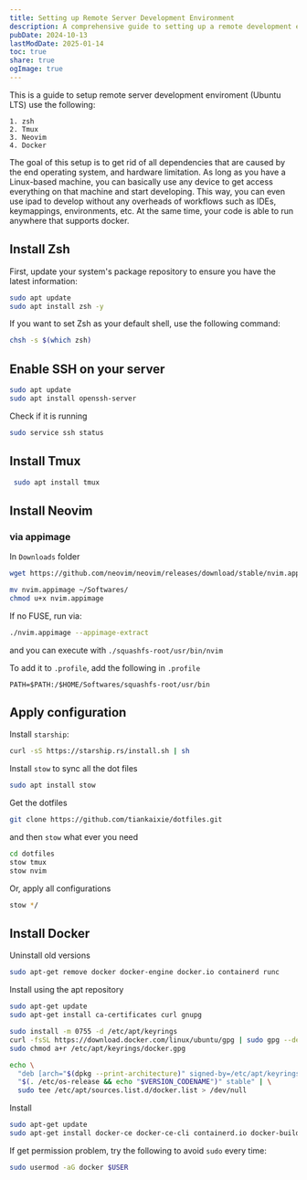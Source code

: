 ```yaml
---
title: Setting up Remote Server Development Environment
description: A comprehensive guide to setting up a remote development environment on Ubuntu LTS that enables development from any device. This setup eliminates dependencies on local operating systems and hardware limitations while providing a consistent development experience
pubDate: 2024-10-13
lastModDate: 2025-01-14
toc: true
share: true
ogImage: true
---
```


This is a guide to setup remote server development enviroment (Ubuntu LTS) use the following:

```
1. zsh
2. Tmux
3. Neovim
4. Docker
```

The goal of this setup is to get rid of all dependencies that are caused by the end operating system, and hardware limitation. As long as you have a Linux-based machine, you can basically use any device to get access everything on that machine and start developing. This way, you can even use ipad to develop without any overheads of workflows such as IDEs, keymappings, environments, etc. At the same time, your code is able to run anywhere that supports docker.

## Install Zsh

First, update your system's package repository to ensure you have the latest information:

```bash
sudo apt update
sudo apt install zsh -y
```

If you want to set Zsh as your default shell, use the following command:

```bash
chsh -s $(which zsh)
```

## Enable SSH on your server

```bash
sudo apt update
sudo apt install openssh-server
```

Check if it is running

```bash
sudo service ssh status
```

## Install Tmux

```bash
 sudo apt install tmux
```

## Install Neovim

### via appimage

In `Downloads` folder

```bash
wget https://github.com/neovim/neovim/releases/download/stable/nvim.appimage

mv nvim.appimage ~/Softwares/
chmod u+x nvim.appimage
```

If no FUSE, run via:

```bash
./nvim.appimage --appimage-extract
```

and you can execute with `./squashfs-root/usr/bin/nvim`

To add it to `.profile`, add the following in `.profile`

```
PATH=$PATH:/$HOME/Softwares/squashfs-root/usr/bin
```

## Apply configuration

Install `starship`:

```bash
curl -sS https://starship.rs/install.sh | sh
```

Install `stow` to sync all the dot files

```bash
sudo apt install stow
```

Get the dotfiles

```bash
git clone https://github.com/tiankaixie/dotfiles.git
```

and then `stow` what ever you need

```bash
cd dotfiles
stow tmux
stow nvim
```

Or, apply all configurations

```bash
stow */
```

## Install Docker

Uninstall old versions

```bash
sudo apt-get remove docker docker-engine docker.io containerd runc
```

Install using the apt repository

```bash
sudo apt-get update
sudo apt-get install ca-certificates curl gnupg
```

```bash
sudo install -m 0755 -d /etc/apt/keyrings
curl -fsSL https://download.docker.com/linux/ubuntu/gpg | sudo gpg --dearmor -o /etc/apt/keyrings/docker.gpg
sudo chmod a+r /etc/apt/keyrings/docker.gpg
```

```bash
echo \
  "deb [arch="$(dpkg --print-architecture)" signed-by=/etc/apt/keyrings/docker.gpg] https://download.docker.com/linux/ubuntu \
  "$(. /etc/os-release && echo "$VERSION_CODENAME")" stable" | \
  sudo tee /etc/apt/sources.list.d/docker.list > /dev/null
```

Install

```bash
sudo apt-get update
sudo apt-get install docker-ce docker-ce-cli containerd.io docker-buildx-plugin docker-compose-plugin
```

If get permission problem, try the following to avoid `sudo` every time:

```bash
sudo usermod -aG docker $USER
```
